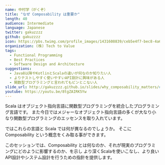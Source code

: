 ```yaml
---
name: 中村学（がくぞ）
title: "なぜ Composability は重要か"
length: 40
audience: Intermediate
language: Japanese
twitter: gakuzzzz
github: gakuzzzz
icon: https://pbs.twimg.com/profile_images/1431608839/ceb5e4f7-bec8-4a68-a86c-32d0c7ae4e22_400x400.png
organization: (株) Tech to Value
tags:
  - Functional Programming
  - Best Practices
  - Software Design and Architecture
suggestions:
  - Java8以降やKotlinとScalaの違いが何なのか知りたい人
  - よりテストしやすく使いやすいAPI設計に興味がある人
  - 関数型プログラミングと言われてもピンとこない人
slide_url: http://gakuzzzz.github.io/slides/why_composability_matters/#1
youtube: https://youtu.be/8tgZAIRK5Yw
---
```

Scala はオブジェクト指向言語に関数型プログラミングを統合したプログラミング言語です。
また今日ではメジャーなオブジェクト指向言語の多くが大なり小なり関数型プログラミングのエッセンスを取り入れています。

ではこれらの言語と Scala では何が異なるのでしょうか。
そこに Composability という概念をくみ取る事ができます。

このセッションでは、Composability とは何なのか、それが現実のプログラミングにどのように影響するのか、を示し
より深くScalaを使いこなし、より良いAPI設計やシステム設計を行うための指針を提供します。

